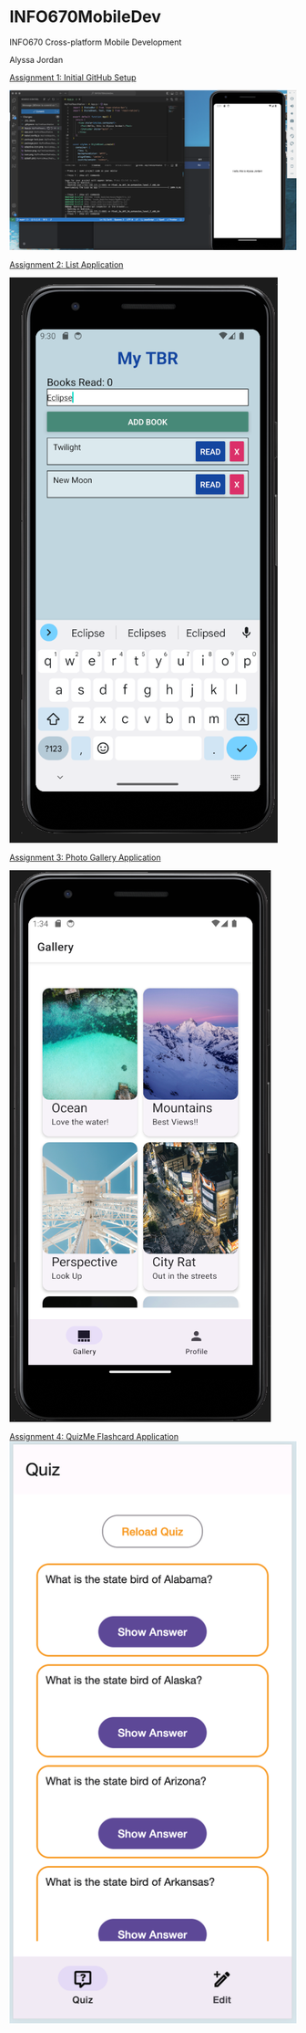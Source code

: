 # INFO670MobileDev
INFO670 Cross-platform Mobile Development

Alyssa Jordan

[Assignment 1: Initial GitHub Setup](https://github.com/alyssaaj/INFO670MobileDev/tree/9d99c4ed89484945f35e453a92140a601f3bdfe9/MyFirstReactNative)

![alt text](https://github.com/alyssaaj/INFO670MobileDev/blob/a7577bb380320914aabb4fd05b37a5ff59d0fb92/MyFirstReactNative/Results.png?raw=true)


[Assignment 2: List Application](https://github.com/alyssaaj/INFO670MobileDev/tree/9d99c4ed89484945f35e453a92140a601f3bdfe9/Assignment2) 

![alt text](https://github.com/alyssaaj/INFO670MobileDev/blob/5b6d728f2c50de1a351a9726176183e5b227027a/Assignment2/addbooks.png)


[Assignment 3: Photo Gallery Application](https://github.com/alyssaaj/INFO670MobileDev/tree/ed08d38625dd1dfc67be17be3defe3587193dfca/A3) 

![alt text](https://github.com/alyssaaj/INFO670MobileDev/blob/abddeea6b12aa7a68eafe76ac28a3bd353301203/A3/screenshots/GalleryScreen.png)

[Assignment 4: QuizMe Flashcard Application](https://github.com/alyssaaj/INFO670MobileDev/tree/b78f3b024425a2dba2c4abf645883a1239c054c1/Assignment4) 
![alt text](https://github.com/alyssaaj/INFO670MobileDev/blob/520280524ac7677e35e616b2717e41a3e584ca0c/Assignment4/screenshots/QuizLoaded.png)

